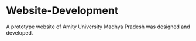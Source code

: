 # Website-Development
A prototype website of Amity University Madhya Pradesh was designed and developed.
